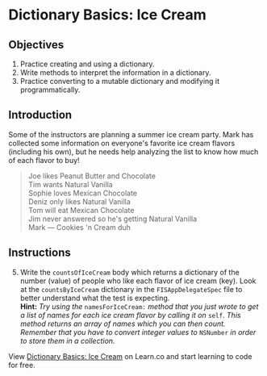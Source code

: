 # Dictionary Basics: Ice Cream

## Objectives

1. Practice creating and using a dictionary.
2. Write methods to interpret the information in a dictionary.
3. Practice converting to a mutable dictionary and modifying it programmatically.

## Introduction

Some of the instructors are planning a summer ice cream party. Mark has collected some information on everyone's favorite ice cream flavors (including his own), but he needs help analyzing the list to know how much of each flavor to buy!

>Joe likes Peanut Butter and Chocolate  
Tim wants Natural Vanilla  
Sophie loves Mexican Chocolate  
Deniz only likes Natural Vanilla  
Tom will eat Mexican Chocolate  
Jim never answered so he's getting Natural Vanilla  
Mark — Cookies 'n Cream duh

## Instructions



5. Write the `countsOfIceCream` body which returns a dictionary of the number (value) of people who like each flavor of ice cream (key). Look at the `countsByIceCream` dictionary in the `FISAppDelegateSpec` file to better understand what the test is expecting.  
  **Hint:** *Try using the* `namesForIceCream:` *method that you just wrote to get a list of names for each ice cream flavor by calling it on* `self`. *This method returns an array of names which you can then count. Remember that you have to convert integer values to* `NSNumber` *in order to store them in a collection.*

<p data-visibility='hidden'>View <a href='https://learn.co/lessons/objc-dictionary-ice-cream' title='Dictionary Basics: Ice Cream'>Dictionary Basics: Ice Cream</a> on Learn.co and start learning to code for free.</p>
